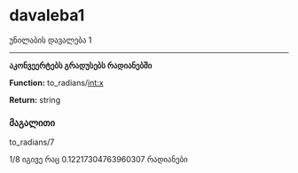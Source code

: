 # davaleba1
 უნილაბის დავალება 1

---
__აკონვეერტებს გრადუსებს რადიანებში__

**Function:** to_radians/<int:x>

**Return:** string

### მაგალითი

to_radians/7

1/8 იგივე რაც 0.12217304763960307 რადიანები

